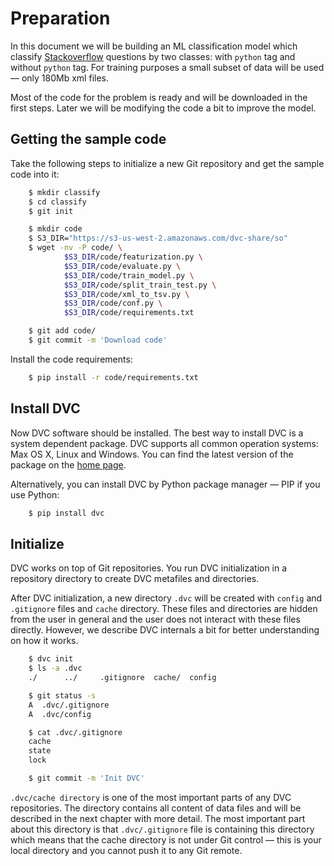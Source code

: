 # Preparation

In this document we will be building an ML classification model which classify
[Stackoverflow](https://stackoverflow.com) questions by two classes: with
`python` tag and without `python` tag. For training purposes a small subset of
data will be used — only 180Mb xml files.

Most of the code for the problem is ready and will be downloaded in the first
steps. Later we will be modifying the code a bit to improve the model.

## Getting the sample code

Take the following steps to initialize a new Git repository and get the sample
code into it:

```sh
    $ mkdir classify
    $ cd classify
    $ git init

    $ mkdir code
    $ S3_DIR="https://s3-us-west-2.amazonaws.com/dvc-share/so"
    $ wget -nv -P code/ \
            $S3_DIR/code/featurization.py \
            $S3_DIR/code/evaluate.py \
            $S3_DIR/code/train_model.py \
            $S3_DIR/code/split_train_test.py \
            $S3_DIR/code/xml_to_tsv.py \
            $S3_DIR/code/conf.py \
            $S3_DIR/code/requirements.txt

    $ git add code/
    $ git commit -m 'Download code'
```

Install the code requirements:

```sh
    $ pip install -r code/requirements.txt
```

## Install DVC

Now DVC software should be installed. The best way to install DVC is a system
dependent package. DVC supports all common operation systems: Max OS X, Linux
and Windows. You can find the latest version of the package on the
[home page](https://dvc.org).

Alternatively, you can install DVC by Python package manager — PIP if you use
Python:

```sh
    $ pip install dvc
```

## Initialize

DVC works on top of Git repositories. You run DVC initialization in a repository
directory to create DVC metafiles and directories.

After DVC initialization, a new directory `.dvc` will be created with `config`
and `.gitignore` files and `cache` directory. These files and directories are
hidden from the user in general and the user does not interact with these files
directly. However, we describe DVC internals a bit for better understanding on
how it works.

```sh
    $ dvc init
    $ ls -a .dvc
    ./      ../     .gitignore  cache/  config

    $ git status -s
    A  .dvc/.gitignore
    A  .dvc/config

    $ cat .dvc/.gitignore
    cache
    state
    lock

    $ git commit -m 'Init DVC'
```

`.dvc/cache directory` is one of the most important parts of any DVC
repositories. The directory contains all content of data files and will be
described in the next chapter with more detail. The most important part about
this directory is that `.dvc/.gitignore` file is containing this directory which
means that the cache directory is not under Git control — this is your local
directory and you cannot push it to any Git remote.
